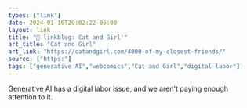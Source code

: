 ```yaml
---
types: ["link"]
date: 2024-01-16T20:02:22-05:00
layout: link
title: "🔗 linkblog: Cat and Girl'"
art_title: "Cat and Girl"
art_link: "https://catandgirl.com/4000-of-my-closest-friends/"
source: ["https:"]
tags: ["generative AI","webcomics","Cat and Girl","digital labor"]
---
```

Generative AI has a digital labor issue, and we aren't paying enough attention to it.
